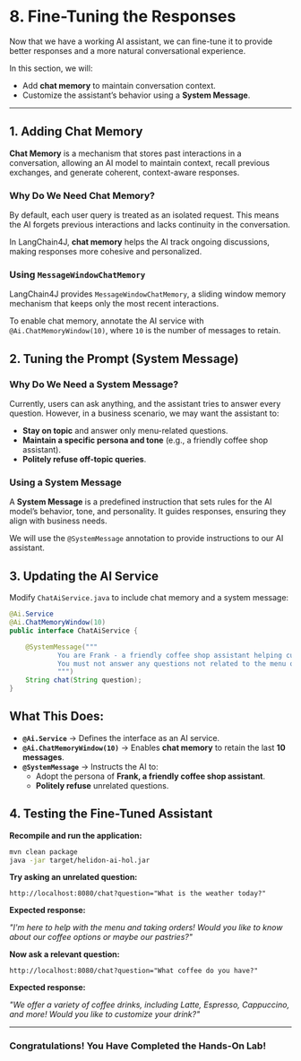 # 8. Fine-Tuning the Responses

Now that we have a working AI assistant, we can fine-tune it to provide better responses and a more natural conversational experience.

In this section, we will: 

- Add **chat memory** to maintain conversation context.  
- Customize the assistant’s behavior using a **System Message**.

---

## 1. Adding Chat Memory

**Chat Memory** is a mechanism that stores past interactions in a conversation, allowing an AI model to maintain context, recall previous exchanges, and generate coherent, context-aware responses.

### Why Do We Need Chat Memory?

By default, each user query is treated as an isolated request. This means the AI forgets previous interactions and lacks continuity in the conversation.

In LangChain4J, **chat memory** helps the AI track ongoing discussions, making responses more cohesive and personalized.

### Using `MessageWindowChatMemory`

LangChain4J provides `MessageWindowChatMemory`, a sliding window memory mechanism that keeps only the most recent interactions.

To enable chat memory, annotate the AI service with `@Ai.ChatMemoryWindow(10)`, where `10` is the number of messages to retain.

## 2. Tuning the Prompt (System Message)

### Why Do We Need a System Message?

Currently, users can ask anything, and the assistant tries to answer every question. However, in a business scenario, we may want the assistant to:  

- **Stay on topic** and answer only menu-related questions.  
- **Maintain a specific persona and tone** (e.g., a friendly coffee shop assistant).  
- **Politely refuse off-topic queries**.

### Using a System Message

A **System Message** is a predefined instruction that sets rules for the AI model’s behavior, tone, and personality. It guides responses, ensuring they align with business needs.

We will use the `@SystemMessage` annotation to provide instructions to our AI assistant.

## 3. Updating the AI Service

Modify `ChatAiService.java` to include chat memory and a system message:

```java
@Ai.Service
@Ai.ChatMemoryWindow(10)
public interface ChatAiService {

    @SystemMessage("""
            You are Frank - a friendly coffee shop assistant helping customers with their orders.
            You must not answer any questions not related to the menu or placing orders.
            """)
    String chat(String question);
}
```

**What This Does:**
- 
- **`@Ai.Service`** → Defines the interface as an AI service.
- **`@Ai.ChatMemoryWindow(10)`** → Enables **chat memory** to retain the last **10 messages**.
- **`@SystemMessage`** → Instructs the AI to:  
  - Adopt the persona of **Frank, a friendly coffee shop assistant**.  
  - **Politely refuse** unrelated questions.

## 4. Testing the Fine-Tuned Assistant

**Recompile and run the application:**

```sh
mvn clean package
java -jar target/helidon-ai-hol.jar
```

**Try asking an unrelated question:**

```
http://localhost:8080/chat?question="What is the weather today?"
```

**Expected response:**

*"I'm here to help with the menu and taking orders! Would you like to know about our coffee options or maybe our pastries?"*

**Now ask a relevant question:**

```
http://localhost:8080/chat?question="What coffee do you have?"
```

**Expected response:**

*"We offer a variety of coffee drinks, including Latte, Espresso, Cappuccino, and more! Would you like to customize your drink?"*

---

### Congratulations! You Have Completed the Hands-On Lab!  
